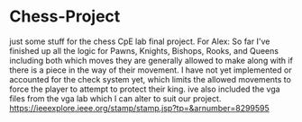 # Chess-Project
just some stuff for the chess CpE lab final project.
For Alex: So far I've finished up all the logic for Pawns, Knights, Bishops, Rooks, and Queens including both which moves they are generally allowed to make along with if there is a piece in the way of their movement.
I have not yet implemented or accounted for the check system yet, which limits the allowed movements to force the player to attempt to protect their king.
ive also included the vga files from the vga lab which I can alter to suit our project.
https://ieeexplore.ieee.org/stamp/stamp.jsp?tp=&arnumber=8299595
